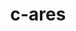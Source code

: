 ---
title: "c-ares"
layout: cache
categories: [package, develop]
meta: {"compilers": ["apple-clang@16.0.0", "gcc@11.4.0", "gcc@13.2.0"], "num_specs": 64, "num_specs_by_stack": {"hep": 13, "ml-darwin-aarch64-mps": 9, "ml-linux-aarch64-cpu": 14, "ml-linux-aarch64-cuda": 14, "ml-linux-x86_64-cpu": 14, "ml-linux-x86_64-cuda": 14, "ml-linux-x86_64-rocm": 14, "root": 64}, "oss": ["sequoia", "ubuntu22.04", "ubuntu24.04"], "platforms": ["darwin", "linux"], "stacks": ["hep", "ml-darwin-aarch64-mps", "ml-linux-aarch64-cpu", "ml-linux-aarch64-cuda", "ml-linux-x86_64-cpu", "ml-linux-x86_64-cuda", "ml-linux-x86_64-rocm", "root"], "targets": ["aarch64", "x86_64_v3"], "versions": ["1.28.1"]}
spec_details: [{"compiler": "apple-clang@16.0.0", "hash": "2lkuyq77dv6ooy2kq6bdks5vdq7ycnjl", "os": "sequoia", "platform": "darwin", "size": "-", "stacks": ["ml-darwin-aarch64-mps", "root"], "target": "aarch64", "variants": ["build_system=cmake", "build_type=Release", "generator=make", "~ipo"], "versions": ["1.28.1"]}, {"compiler": "gcc@13.2.0", "hash": "2ygilvtzzayhm4wcavul4xidlp35wscb", "os": "ubuntu24.04", "platform": "linux", "size": "-", "stacks": ["ml-linux-aarch64-cpu", "ml-linux-aarch64-cuda", "root"], "target": "aarch64", "variants": ["build_system=cmake", "build_type=Release", "generator=make", "~ipo"], "versions": ["1.28.1"]}, {"compiler": "apple-clang@16.0.0", "hash": "2yrsy4vxl4hnn4476guc2ispedjpnpoz", "os": "sequoia", "platform": "darwin", "size": "-", "stacks": ["ml-darwin-aarch64-mps", "root"], "target": "aarch64", "variants": ["build_system=cmake", "build_type=Release", "generator=make", "~ipo"], "versions": ["1.28.1"]}, {"compiler": "gcc@11.4.0", "hash": "3mnwpaax57dd22qh4npbg6layzqmea2s", "os": "ubuntu22.04", "platform": "linux", "size": "-", "stacks": ["hep", "root"], "target": "x86_64_v3", "variants": ["build_system=cmake", "build_type=Release", "generator=make", "~ipo"], "versions": ["1.28.1"]}, {"compiler": "apple-clang@16.0.0", "hash": "45mjxhnnzmaorxxggrbgewznzpusgg7q", "os": "sequoia", "platform": "darwin", "size": "-", "stacks": ["ml-darwin-aarch64-mps", "root"], "target": "aarch64", "variants": ["build_system=cmake", "build_type=Release", "generator=make", "~ipo"], "versions": ["1.28.1"]}, {"compiler": "gcc@11.4.0", "hash": "4dzqwdma62xkor56gw65ejtpxab34s4s", "os": "ubuntu22.04", "platform": "linux", "size": "-", "stacks": ["hep", "root"], "target": "x86_64_v3", "variants": ["build_system=cmake", "build_type=Release", "generator=make", "~ipo"], "versions": ["1.28.1"]}, {"compiler": "gcc@11.4.0", "hash": "54mrh6fd5gffipue5v2ilwmwor4kxpyd", "os": "ubuntu22.04", "platform": "linux", "size": "-", "stacks": ["root"], "target": "x86_64_v3", "variants": ["build_system=cmake", "build_type=Release", "generator=make", "~ipo"], "versions": ["1.28.1"]}, {"compiler": "gcc@11.4.0", "hash": "55uxfsnjpur47ehnkf3dzkbr3u4znbgc", "os": "ubuntu22.04", "platform": "linux", "size": "-", "stacks": ["hep", "root"], "target": "x86_64_v3", "variants": ["build_system=cmake", "build_type=Release", "generator=make", "~ipo"], "versions": ["1.28.1"]}, {"compiler": "gcc@13.2.0", "hash": "5q3tpn5igmpe55bqko73kreiafivbkb4", "os": "ubuntu24.04", "platform": "linux", "size": "-", "stacks": ["ml-linux-x86_64-cpu", "ml-linux-x86_64-cuda", "ml-linux-x86_64-rocm", "root"], "target": "x86_64_v3", "variants": ["build_system=cmake", "build_type=Release", "generator=make", "~ipo"], "versions": ["1.28.1"]}, {"compiler": "gcc@11.4.0", "hash": "6h2or4buh7lqwbqd7jlqqg2qqkb4rvvz", "os": "ubuntu22.04", "platform": "linux", "size": "-", "stacks": ["hep", "root"], "target": "x86_64_v3", "variants": ["build_system=cmake", "build_type=Release", "generator=make", "~ipo"], "versions": ["1.28.1"]}, {"compiler": "gcc@13.2.0", "hash": "75grp7zqd7q3n2n7jw5y4q55gwjzaggs", "os": "ubuntu24.04", "platform": "linux", "size": "-", "stacks": ["ml-linux-x86_64-cpu", "ml-linux-x86_64-cuda", "ml-linux-x86_64-rocm", "root"], "target": "x86_64_v3", "variants": ["build_system=cmake", "build_type=Release", "generator=make", "~ipo"], "versions": ["1.28.1"]}, {"compiler": "gcc@11.4.0", "hash": "a42lwbzxaum3oom2eeitaqcynsvcbbrl", "os": "ubuntu22.04", "platform": "linux", "size": "-", "stacks": ["root"], "target": "x86_64_v3", "variants": ["build_system=cmake", "build_type=Release", "generator=make", "~ipo"], "versions": ["1.28.1"]}, {"compiler": "gcc@13.2.0", "hash": "adsdhshsw5luq27du3ylbp46fo3aqt4o", "os": "ubuntu24.04", "platform": "linux", "size": "-", "stacks": ["ml-linux-aarch64-cpu", "ml-linux-aarch64-cuda", "root"], "target": "aarch64", "variants": ["build_system=cmake", "build_type=Release", "generator=make", "~ipo"], "versions": ["1.28.1"]}, {"compiler": "gcc@13.2.0", "hash": "altql2cjs53bxinnyfp6wj6sk5fdh3ye", "os": "ubuntu24.04", "platform": "linux", "size": "-", "stacks": ["ml-linux-aarch64-cpu", "ml-linux-aarch64-cuda", "root"], "target": "aarch64", "variants": ["build_system=cmake", "build_type=Release", "generator=make", "~ipo"], "versions": ["1.28.1"]}, {"compiler": "gcc@13.2.0", "hash": "aqd7xetksn4kn7d442umn6rhj4oji64r", "os": "ubuntu24.04", "platform": "linux", "size": "-", "stacks": ["ml-linux-aarch64-cpu", "ml-linux-aarch64-cuda", "root"], "target": "aarch64", "variants": ["build_system=cmake", "build_type=Release", "generator=make", "~ipo"], "versions": ["1.28.1"]}, {"compiler": "gcc@13.2.0", "hash": "atn4vvn24mzvwmh4qe4caoouyvixuwah", "os": "ubuntu24.04", "platform": "linux", "size": "-", "stacks": ["ml-linux-x86_64-cpu", "ml-linux-x86_64-cuda", "ml-linux-x86_64-rocm", "root"], "target": "x86_64_v3", "variants": ["build_system=cmake", "build_type=Release", "generator=make", "~ipo"], "versions": ["1.28.1"]}, {"compiler": "gcc@11.4.0", "hash": "awobeiphdyg4mfv5p4lw63qs4b7de3uu", "os": "ubuntu22.04", "platform": "linux", "size": "-", "stacks": ["root"], "target": "x86_64_v3", "variants": ["build_system=cmake", "build_type=Release", "generator=make", "~ipo"], "versions": ["1.28.1"]}, {"compiler": "apple-clang@16.0.0", "hash": "bmsflx57frftq45lm27ycbbli6hf4fvv", "os": "sequoia", "platform": "darwin", "size": "-", "stacks": ["ml-darwin-aarch64-mps", "root"], "target": "aarch64", "variants": ["build_system=cmake", "build_type=Release", "generator=make", "~ipo"], "versions": ["1.28.1"]}, {"compiler": "gcc@13.2.0", "hash": "botx5ahepxcvhgxhc7iqhv2dwsbpxz4n", "os": "ubuntu24.04", "platform": "linux", "size": "-", "stacks": ["ml-linux-aarch64-cpu", "ml-linux-aarch64-cuda", "root"], "target": "aarch64", "variants": ["build_system=cmake", "build_type=Release", "generator=make", "~ipo"], "versions": ["1.28.1"]}, {"compiler": "gcc@13.2.0", "hash": "cm35vmm4qk573goloygqrzw6m2qmrvrq", "os": "ubuntu24.04", "platform": "linux", "size": "-", "stacks": ["ml-linux-aarch64-cpu", "ml-linux-aarch64-cuda", "root"], "target": "aarch64", "variants": ["build_system=cmake", "build_type=Release", "generator=make", "~ipo"], "versions": ["1.28.1"]}, {"compiler": "gcc@13.2.0", "hash": "ctkv3ym2rpvd5gisdfr3fdfowqvwgvmt", "os": "ubuntu24.04", "platform": "linux", "size": "-", "stacks": ["ml-linux-aarch64-cpu", "ml-linux-aarch64-cuda", "root"], "target": "aarch64", "variants": ["build_system=cmake", "build_type=Release", "generator=make", "~ipo"], "versions": ["1.28.1"]}, {"compiler": "gcc@11.4.0", "hash": "cwd46w6inznackasn7xb7m4tj3nwzbde", "os": "ubuntu22.04", "platform": "linux", "size": "-", "stacks": ["hep", "root"], "target": "x86_64_v3", "variants": ["build_system=cmake", "build_type=Release", "generator=make", "~ipo"], "versions": ["1.28.1"]}, {"compiler": "apple-clang@16.0.0", "hash": "cywuttemckjemnh4fultxsjdqgwsn7yk", "os": "sequoia", "platform": "darwin", "size": "-", "stacks": ["ml-darwin-aarch64-mps", "root"], "target": "aarch64", "variants": ["build_system=cmake", "build_type=Release", "generator=make", "~ipo"], "versions": ["1.28.1"]}, {"compiler": "gcc@11.4.0", "hash": "d6ckaolmbnsyns2yrje2tqqzcofp27f2", "os": "ubuntu22.04", "platform": "linux", "size": "-", "stacks": ["root"], "target": "x86_64_v3", "variants": ["build_system=cmake", "build_type=Release", "generator=make", "~ipo"], "versions": ["1.28.1"]}, {"compiler": "gcc@11.4.0", "hash": "d6mh4wb7lvjnsvxnnuj4lvnel6ojsic4", "os": "ubuntu22.04", "platform": "linux", "size": "-", "stacks": ["root"], "target": "x86_64_v3", "variants": ["build_system=cmake", "build_type=Release", "generator=make", "~ipo"], "versions": ["1.28.1"]}, {"compiler": "gcc@11.4.0", "hash": "dpnjpglkbmhwobehact4xs2i43iabrmn", "os": "ubuntu22.04", "platform": "linux", "size": "-", "stacks": ["root"], "target": "x86_64_v3", "variants": ["build_system=cmake", "build_type=Release", "generator=make", "~ipo"], "versions": ["1.28.1"]}, {"compiler": "apple-clang@16.0.0", "hash": "e6wgoz6evdlaofu7j6gew4sd3jdrjfle", "os": "sequoia", "platform": "darwin", "size": "-", "stacks": ["ml-darwin-aarch64-mps", "root"], "target": "aarch64", "variants": ["build_system=cmake", "build_type=Release", "generator=make", "~ipo"], "versions": ["1.28.1"]}, {"compiler": "gcc@13.2.0", "hash": "gwuetakkdoeizy4miwctvfj3iiaf3yiv", "os": "ubuntu24.04", "platform": "linux", "size": "-", "stacks": ["ml-linux-x86_64-cpu", "ml-linux-x86_64-cuda", "ml-linux-x86_64-rocm", "root"], "target": "x86_64_v3", "variants": ["build_system=cmake", "build_type=Release", "generator=make", "~ipo"], "versions": ["1.28.1"]}, {"compiler": "gcc@11.4.0", "hash": "h5bhxcwinivjah7hkie35dyodgob5bff", "os": "ubuntu22.04", "platform": "linux", "size": "-", "stacks": ["root"], "target": "x86_64_v3", "variants": ["build_system=cmake", "build_type=Release", "generator=make", "~ipo"], "versions": ["1.28.1"]}, {"compiler": "gcc@11.4.0", "hash": "hobqyjlw2dkgefsgkzuzi75xjnrnucy3", "os": "ubuntu22.04", "platform": "linux", "size": "-", "stacks": ["root"], "target": "x86_64_v3", "variants": ["build_system=cmake", "build_type=Release", "generator=make", "~ipo"], "versions": ["1.28.1"]}, {"compiler": "gcc@13.2.0", "hash": "jbwqhf4juf2mjykohya6gpqpn6xrezik", "os": "ubuntu24.04", "platform": "linux", "size": "-", "stacks": ["ml-linux-x86_64-cpu", "ml-linux-x86_64-cuda", "ml-linux-x86_64-rocm", "root"], "target": "x86_64_v3", "variants": ["build_system=cmake", "build_type=Release", "generator=make", "~ipo"], "versions": ["1.28.1"]}, {"compiler": "apple-clang@16.0.0", "hash": "jkrhkbsehpm6ohnjt6zuncpwqv6nvmoy", "os": "sequoia", "platform": "darwin", "size": "-", "stacks": ["ml-darwin-aarch64-mps", "root"], "target": "aarch64", "variants": ["build_system=cmake", "build_type=Release", "generator=make", "~ipo"], "versions": ["1.28.1"]}, {"compiler": "gcc@13.2.0", "hash": "jtabeeirrzruoqbevbfbvk6fv2vworsh", "os": "ubuntu24.04", "platform": "linux", "size": "-", "stacks": ["ml-linux-aarch64-cpu", "ml-linux-aarch64-cuda", "root"], "target": "aarch64", "variants": ["build_system=cmake", "build_type=Release", "generator=make", "~ipo"], "versions": ["1.28.1"]}, {"compiler": "gcc@13.2.0", "hash": "kekgqpvhfpvs7td4ilyg3desohwijs3x", "os": "ubuntu24.04", "platform": "linux", "size": "-", "stacks": ["ml-linux-aarch64-cpu", "ml-linux-aarch64-cuda", "root"], "target": "aarch64", "variants": ["build_system=cmake", "build_type=Release", "generator=make", "~ipo"], "versions": ["1.28.1"]}, {"compiler": "gcc@11.4.0", "hash": "kevlnrst4ctpquhife5wgxsb4n7r2son", "os": "ubuntu22.04", "platform": "linux", "size": "-", "stacks": ["root"], "target": "x86_64_v3", "variants": ["build_system=cmake", "build_type=Release", "generator=make", "~ipo"], "versions": ["1.28.1"]}, {"compiler": "gcc@11.4.0", "hash": "kpueljvmbmpuexlohutrvsntrzqebecc", "os": "ubuntu22.04", "platform": "linux", "size": "-", "stacks": ["root"], "target": "x86_64_v3", "variants": ["build_system=cmake", "build_type=Release", "generator=make", "~ipo"], "versions": ["1.28.1"]}, {"compiler": "gcc@11.4.0", "hash": "l3gzc5pnitmb6hro5u42hxtli5jxhxjj", "os": "ubuntu22.04", "platform": "linux", "size": "-", "stacks": ["hep", "root"], "target": "x86_64_v3", "variants": ["build_system=cmake", "build_type=Release", "generator=make", "~ipo"], "versions": ["1.28.1"]}, {"compiler": "gcc@13.2.0", "hash": "l6vypoht3uczfobuvvcbhk4rclldbmib", "os": "ubuntu24.04", "platform": "linux", "size": "-", "stacks": ["ml-linux-x86_64-cpu", "ml-linux-x86_64-cuda", "ml-linux-x86_64-rocm", "root"], "target": "x86_64_v3", "variants": ["build_system=cmake", "build_type=Release", "generator=make", "~ipo"], "versions": ["1.28.1"]}, {"compiler": "gcc@13.2.0", "hash": "lqed2tl2fubpb2argi4nbeqhmnl3xbtg", "os": "ubuntu24.04", "platform": "linux", "size": "-", "stacks": ["ml-linux-aarch64-cpu", "ml-linux-aarch64-cuda", "root"], "target": "aarch64", "variants": ["build_system=cmake", "build_type=Release", "generator=make", "~ipo"], "versions": ["1.28.1"]}, {"compiler": "gcc@13.2.0", "hash": "m77umz3wnlupgajzokmvlrroftbpfxe5", "os": "ubuntu24.04", "platform": "linux", "size": "-", "stacks": ["ml-linux-aarch64-cpu", "ml-linux-aarch64-cuda", "root"], "target": "aarch64", "variants": ["build_system=cmake", "build_type=Release", "generator=make", "~ipo"], "versions": ["1.28.1"]}, {"compiler": "gcc@13.2.0", "hash": "n3svywhnepev5ds36rjhlw3t7tlxpei4", "os": "ubuntu24.04", "platform": "linux", "size": "-", "stacks": ["ml-linux-x86_64-cpu", "ml-linux-x86_64-cuda", "ml-linux-x86_64-rocm", "root"], "target": "x86_64_v3", "variants": ["build_system=cmake", "build_type=Release", "generator=make", "~ipo"], "versions": ["1.28.1"]}, {"compiler": "gcc@11.4.0", "hash": "njebz7lmqlxukr5fwbnbgsavmdys5c7s", "os": "ubuntu22.04", "platform": "linux", "size": "-", "stacks": ["hep", "root"], "target": "x86_64_v3", "variants": ["build_system=cmake", "build_type=Release", "generator=make", "~ipo"], "versions": ["1.28.1"]}, {"compiler": "gcc@11.4.0", "hash": "njnhzuca32sprlk6jgelmoaz7y7hv77r", "os": "ubuntu22.04", "platform": "linux", "size": "-", "stacks": ["hep", "root"], "target": "x86_64_v3", "variants": ["build_system=cmake", "build_type=Release", "generator=make", "~ipo"], "versions": ["1.28.1"]}, {"compiler": "gcc@11.4.0", "hash": "nlzmoy2ooqhscmkf5hidfqbfg5pg6bra", "os": "ubuntu22.04", "platform": "linux", "size": "-", "stacks": ["root"], "target": "x86_64_v3", "variants": ["build_system=cmake", "build_type=Release", "generator=make", "~ipo"], "versions": ["1.28.1"]}, {"compiler": "gcc@11.4.0", "hash": "om44pkmyuiboogslxurtgtc5sgqsjktd", "os": "ubuntu22.04", "platform": "linux", "size": "-", "stacks": ["hep", "root"], "target": "x86_64_v3", "variants": ["build_system=cmake", "build_type=Release", "generator=make", "~ipo"], "versions": ["1.28.1"]}, {"compiler": "gcc@13.2.0", "hash": "p4cs7t7nnlui3fagtxbfuh3ojdhtb3xg", "os": "ubuntu24.04", "platform": "linux", "size": "-", "stacks": ["ml-linux-x86_64-cpu", "ml-linux-x86_64-cuda", "ml-linux-x86_64-rocm", "root"], "target": "x86_64_v3", "variants": ["build_system=cmake", "build_type=Release", "generator=make", "~ipo"], "versions": ["1.28.1"]}, {"compiler": "gcc@11.4.0", "hash": "p5veuqarf7nalh23jkvqzp2ll6ob75b4", "os": "ubuntu22.04", "platform": "linux", "size": "-", "stacks": ["hep", "root"], "target": "x86_64_v3", "variants": ["build_system=cmake", "build_type=Release", "generator=make", "~ipo"], "versions": ["1.28.1"]}, {"compiler": "gcc@13.2.0", "hash": "pfasqny7cvwr3zm3ng4moysgqzlrwvx7", "os": "ubuntu24.04", "platform": "linux", "size": "-", "stacks": ["ml-linux-x86_64-cpu", "ml-linux-x86_64-cuda", "ml-linux-x86_64-rocm", "root"], "target": "x86_64_v3", "variants": ["build_system=cmake", "build_type=Release", "generator=make", "~ipo"], "versions": ["1.28.1"]}, {"compiler": "gcc@11.4.0", "hash": "pmieqr5sade3nt57xp46amyzfnwklt6o", "os": "ubuntu22.04", "platform": "linux", "size": "-", "stacks": ["root"], "target": "x86_64_v3", "variants": ["build_system=cmake", "build_type=Release", "generator=make", "~ipo"], "versions": ["1.28.1"]}, {"compiler": "apple-clang@16.0.0", "hash": "qevtv7zp3isf5kxo6hvtown4qe4fpx5l", "os": "sequoia", "platform": "darwin", "size": "-", "stacks": ["ml-darwin-aarch64-mps", "root"], "target": "aarch64", "variants": ["build_system=cmake", "build_type=Release", "generator=make", "~ipo"], "versions": ["1.28.1"]}, {"compiler": "gcc@13.2.0", "hash": "qitxbhq2tw7k5h5chabpfskwxej4ete6", "os": "ubuntu24.04", "platform": "linux", "size": "-", "stacks": ["ml-linux-x86_64-cpu", "ml-linux-x86_64-cuda", "ml-linux-x86_64-rocm", "root"], "target": "x86_64_v3", "variants": ["build_system=cmake", "build_type=Release", "generator=make", "~ipo"], "versions": ["1.28.1"]}, {"compiler": "gcc@13.2.0", "hash": "qm3qyenkz3f4pllmjjqvos47ipi3ms6m", "os": "ubuntu24.04", "platform": "linux", "size": "-", "stacks": ["ml-linux-aarch64-cpu", "ml-linux-aarch64-cuda", "root"], "target": "aarch64", "variants": ["build_system=cmake", "build_type=Release", "generator=make", "~ipo"], "versions": ["1.28.1"]}, {"compiler": "gcc@13.2.0", "hash": "qnyhegxmucq7njgz5a5ba5l3r7bkbeed", "os": "ubuntu24.04", "platform": "linux", "size": "-", "stacks": ["ml-linux-aarch64-cpu", "ml-linux-aarch64-cuda", "root"], "target": "aarch64", "variants": ["build_system=cmake", "build_type=Release", "generator=make", "~ipo"], "versions": ["1.28.1"]}, {"compiler": "gcc@13.2.0", "hash": "r4vkezhjoinovo43ruhqbb7exj7cjfdr", "os": "ubuntu24.04", "platform": "linux", "size": "-", "stacks": ["ml-linux-x86_64-cpu", "ml-linux-x86_64-cuda", "ml-linux-x86_64-rocm", "root"], "target": "x86_64_v3", "variants": ["build_system=cmake", "build_type=Release", "generator=make", "~ipo"], "versions": ["1.28.1"]}, {"compiler": "gcc@11.4.0", "hash": "rcb74h4xqavu5qyzvz3y4n4xoa42h2bo", "os": "ubuntu22.04", "platform": "linux", "size": "-", "stacks": ["root"], "target": "x86_64_v3", "variants": ["build_system=cmake", "build_type=Release", "generator=make", "~ipo"], "versions": ["1.28.1"]}, {"compiler": "gcc@13.2.0", "hash": "riwdb4jskpjcct7wfcifb3bi43dgskpv", "os": "ubuntu24.04", "platform": "linux", "size": "-", "stacks": ["ml-linux-x86_64-cpu", "ml-linux-x86_64-cuda", "ml-linux-x86_64-rocm", "root"], "target": "x86_64_v3", "variants": ["build_system=cmake", "build_type=Release", "generator=make", "~ipo"], "versions": ["1.28.1"]}, {"compiler": "gcc@11.4.0", "hash": "rltzlmlp6uxmenockdmwdbnutkcfpsgp", "os": "ubuntu22.04", "platform": "linux", "size": "-", "stacks": ["hep", "root"], "target": "x86_64_v3", "variants": ["build_system=cmake", "build_type=Release", "generator=make", "~ipo"], "versions": ["1.28.1"]}, {"compiler": "gcc@13.2.0", "hash": "upuydm6lk7p4rpzoffjfj3655yrjpgfx", "os": "ubuntu24.04", "platform": "linux", "size": "-", "stacks": ["ml-linux-x86_64-cpu", "ml-linux-x86_64-cuda", "ml-linux-x86_64-rocm", "root"], "target": "x86_64_v3", "variants": ["build_system=cmake", "build_type=Release", "generator=make", "~ipo"], "versions": ["1.28.1"]}, {"compiler": "apple-clang@16.0.0", "hash": "vgxafhfnbkyha7yucvnagfbugidcrut4", "os": "sequoia", "platform": "darwin", "size": "-", "stacks": ["ml-darwin-aarch64-mps", "root"], "target": "aarch64", "variants": ["build_system=cmake", "build_type=Release", "generator=make", "~ipo"], "versions": ["1.28.1"]}, {"compiler": "gcc@11.4.0", "hash": "vvy7puoyhtqzdwumsvzcsyygsub4ls5e", "os": "ubuntu22.04", "platform": "linux", "size": "-", "stacks": ["root"], "target": "x86_64_v3", "variants": ["build_system=cmake", "build_type=Release", "generator=make", "~ipo"], "versions": ["1.28.1"]}, {"compiler": "gcc@13.2.0", "hash": "w3qf6bv3epa33n23gsuq5c6wc52ufodq", "os": "ubuntu24.04", "platform": "linux", "size": "-", "stacks": ["ml-linux-x86_64-cpu", "ml-linux-x86_64-cuda", "ml-linux-x86_64-rocm", "root"], "target": "x86_64_v3", "variants": ["build_system=cmake", "build_type=Release", "generator=make", "~ipo"], "versions": ["1.28.1"]}, {"compiler": "gcc@13.2.0", "hash": "xofm2y4eihkvjnuhdky4bc3iq46qbg46", "os": "ubuntu24.04", "platform": "linux", "size": "-", "stacks": ["ml-linux-aarch64-cpu", "ml-linux-aarch64-cuda", "root"], "target": "aarch64", "variants": ["build_system=cmake", "build_type=Release", "generator=make", "~ipo"], "versions": ["1.28.1"]}, {"compiler": "gcc@11.4.0", "hash": "zcp2ookpntw67lfggaz5ulqi2ze5vpnu", "os": "ubuntu22.04", "platform": "linux", "size": "-", "stacks": ["hep", "root"], "target": "x86_64_v3", "variants": ["build_system=cmake", "build_type=Release", "generator=make", "~ipo"], "versions": ["1.28.1"]}, {"compiler": "gcc@11.4.0", "hash": "zgyhxs2svmauu7ccqn3c7ie5ijujp234", "os": "ubuntu22.04", "platform": "linux", "size": "-", "stacks": ["hep", "root"], "target": "x86_64_v3", "variants": ["build_system=cmake", "build_type=Release", "generator=make", "~ipo"], "versions": ["1.28.1"]}]
---